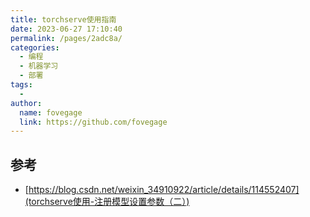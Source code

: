 ```yaml
---
title: torchserve使用指南
date: 2023-06-27 17:10:40
permalink: /pages/2adc8a/
categories:
  - 编程
  - 机器学习
  - 部署
tags:
  - 
author: 
  name: fovegage
  link: https://github.com/fovegage
---
```

## 参考
- [https://blog.csdn.net/weixin_34910922/article/details/114552407](torchserve使用-注册模型设置参数（二）)